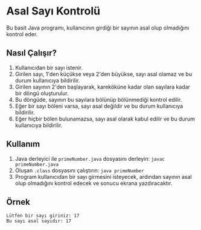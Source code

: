 # Asal Sayı Kontrolü
Bu basit Java programı, kullanıcının girdiği bir sayının asal olup olmadığını kontrol eder.

## Nasıl Çalışır?
1. Kullanıcıdan bir sayı istenir.
2. Girilen sayı, 1'den küçükse veya 2'den büyükse, sayı asal olamaz ve bu durum kullanıcıya bildirilir.
3. Girilen sayının 2'den başlayarak, kareköküne kadar olan sayılara kadar bir döngü oluşturulur.
4. Bu döngüde, sayının bu sayılara bölünüp bölünmediği kontrol edilir.
5. Eğer bir sayı böleni varsa, sayı asal değildir ve bu durum kullanıcıya bildirilir.
6. Eğer hiçbir bölen bulunamazsa, sayı asal olarak kabul edilir ve bu durum kullanıcıya bildirilir.

## Kullanım
1. Java derleyici ile `primeNumber.java` dosyasını derleyin: `javac primeNumber.java`
2. Oluşan `.class` dosyasını çalıştırın: `java primeNumber`
3. Program kullanıcıdan bir sayı girmesini isteyecek, ardından sayının asal olup olmadığını kontrol edecek ve sonucu ekrana yazdıracaktır.

## Örnek
```
Lütfen bir sayı giriniz: 17
Bu sayı asal sayıdır: 17
```
